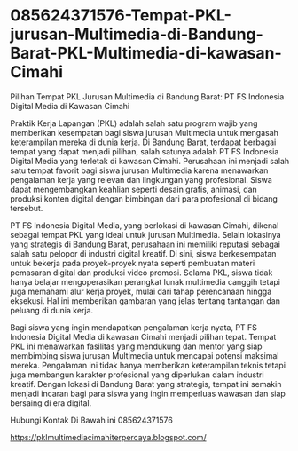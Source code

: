 # 085624371576-Tempat-PKL-jurusan-Multimedia-di-Bandung-Barat-PKL-Multimedia-di-kawasan-Cimahi
Pilihan Tempat PKL Jurusan Multimedia di Bandung Barat: PT FS Indonesia Digital Media di Kawasan Cimahi

Praktik Kerja Lapangan (PKL) adalah salah satu program wajib yang memberikan kesempatan bagi siswa jurusan Multimedia untuk mengasah keterampilan mereka di dunia kerja. Di Bandung Barat, terdapat berbagai tempat yang dapat menjadi pilihan, salah satunya adalah PT FS Indonesia Digital Media yang terletak di kawasan Cimahi. Perusahaan ini menjadi salah satu tempat favorit bagi siswa jurusan Multimedia karena menawarkan pengalaman kerja yang relevan dan lingkungan yang profesional. Siswa dapat mengembangkan keahlian seperti desain grafis, animasi, dan produksi konten digital dengan bimbingan dari para profesional di bidang tersebut.

PT FS Indonesia Digital Media, yang berlokasi di kawasan Cimahi, dikenal sebagai tempat PKL yang ideal untuk jurusan Multimedia. Selain lokasinya yang strategis di Bandung Barat, perusahaan ini memiliki reputasi sebagai salah satu pelopor di industri digital kreatif. Di sini, siswa berkesempatan untuk bekerja pada proyek-proyek nyata seperti pembuatan materi pemasaran digital dan produksi video promosi. Selama PKL, siswa tidak hanya belajar mengoperasikan perangkat lunak multimedia canggih tetapi juga memahami alur kerja proyek, mulai dari tahap perencanaan hingga eksekusi. Hal ini memberikan gambaran yang jelas tentang tantangan dan peluang di dunia kerja.

Bagi siswa yang ingin mendapatkan pengalaman kerja nyata, PT FS Indonesia Digital Media di kawasan Cimahi menjadi pilihan tepat. Tempat PKL ini menawarkan fasilitas yang mendukung dan mentor yang siap membimbing siswa jurusan Multimedia untuk mencapai potensi maksimal mereka. Pengalaman ini tidak hanya memberikan keterampilan teknis tetapi juga membangun karakter profesional yang diperlukan dalam industri kreatif. Dengan lokasi di Bandung Barat yang strategis, tempat ini semakin menjadi incaran bagi para siswa yang ingin memperluas wawasan dan siap bersaing di era digital.

Hubungi Kontak Di Bawah ini
085624371576

https://pklmultimediacimahiterpercaya.blogspot.com/
